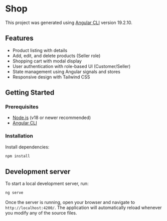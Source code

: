 # Shop

This project was generated using [Angular CLI](https://github.com/angular/angular-cli) version 19.2.10.

## Features

- Product listing with details
- Add, edit, and delete products (Seller role)
- Shopping cart with modal display
- User authentication with role-based UI (Customer/Seller)
- State management using Angular signals and stores
- Responsive design with Tailwind CSS

## Getting Started

### Prerequisites

- [Node.js](https://nodejs.org/) (v18 or newer recommended)
- [Angular CLI](https://angular.dev/tools/cli)

### Installation

Install dependencies:

```bash
npm install
```

## Development server

To start a local development server, run:

```bash
ng serve
```

Once the server is running, open your browser and navigate to `http://localhost:4200/`. The application will automatically reload whenever you modify any of the source files.
